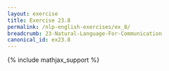 ```yaml
---
layout: exercise
title: Exercise 23.8
permalink: /nlp-english-exercises/ex_8/
breadcrumb: 23-Natural-Language-For-Communication
canonical_id: ex23.8
---
```


{% include mathjax_support %}
